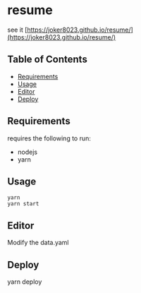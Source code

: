# resume

see it
[https://joker8023.github.io/resume/](https://joker8023.github.io/resume/)

## Table of Contents

- [Requirements](#requirements)
- [Usage](#usage)
- [Editor](#Editor)
- [Deploy](#Deploy)

## Requirements

requires the following to run:

- nodejs
- yarn

## Usage

```
yarn
yarn start
```

## Editor

Modify the data.yaml

## Deploy

yarn deploy

